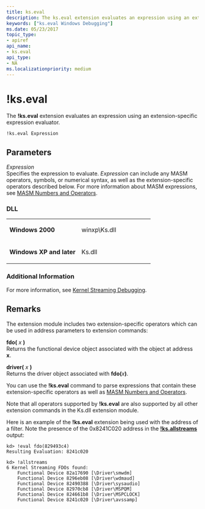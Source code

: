 ```yaml
---
title: ks.eval
description: The ks.eval extension evaluates an expression using an extension-specific expression evaluator.
keywords: ["ks.eval Windows Debugging"]
ms.date: 05/23/2017
topic_type:
- apiref
api_name:
- ks.eval
api_type:
- NA
ms.localizationpriority: medium
---
```


# !ks.eval


The **!ks.eval** extension evaluates an expression using an extension-specific expression evaluator.

```dbgcmd
!ks.eval Expression 
```

## Parameters

*Expression*   
Specifies the expression to evaluate. *Expression* can include any MASM operators, symbols, or numerical syntax, as well as the extension-specific operators described below. For more information about MASM expressions, see [MASM Numbers and Operators](masm-numbers-and-operators.md).

### DLL

<table>
<colgroup>
<col width="50%" />
<col width="50%" />
</colgroup>
<tbody>
<tr class="odd">
<td align="left"><p><strong>Windows 2000</strong></p></td>
<td align="left"><p>winxp\Ks.dll</p></td>
</tr>
<tr class="even">
<td align="left"><p><strong>Windows XP and later</strong></p></td>
<td align="left"><p>Ks.dll</p></td>
</tr>
</tbody>
</table>

 

### Additional Information

For more information, see [Kernel Streaming Debugging](kernel-streaming-debugging.md).

## Remarks

The extension module includes two extension-specific operators which can be used in address parameters to extension commands:

<span id="________fdo_________x_________"></span><span id="________FDO_________X_________"></span> **fdo(** *x* **)**  
Returns the functional device object associated with the object at address **x**.

<span id="________driver_________x_________"></span><span id="________DRIVER_________X_________"></span> **driver(** *x* **)**  
Returns the driver object associated with **fdo(**<em>x</em>**)**.

You can use the **!ks.eval** command to parse expressions that contain these extension-specific operators as well as [MASM Numbers and Operators](masm-numbers-and-operators.md).

Note that all operators supported by **!ks.eval** are also supported by all other extension commands in the Ks.dll extension module.

Here is an example of the **!ks.eval** extension being used with the address of a filter. Note the presence of the 0x8241C020 address in the [**!ks.allstreams**](-ks-allstreams.md) output:

```dbgcmd
kd> !eval fdo(829493c4)
Resulting Evaluation: 8241c020

kd> !allstreams
6 Kernel Streaming FDOs found:
    Functional Device 82a17690 [\Driver\smwdm]
    Functional Device 8296eb08 [\Driver\wdmaud]
    Functional Device 82490388 [\Driver\sysaudio]
    Functional Device 82970cb8 [\Driver\MSPQM]
    Functional Device 824661b8 [\Driver\MSPCLOCK]
    Functional Device 8241c020 [\Driver\avssamp]
```

 

 





